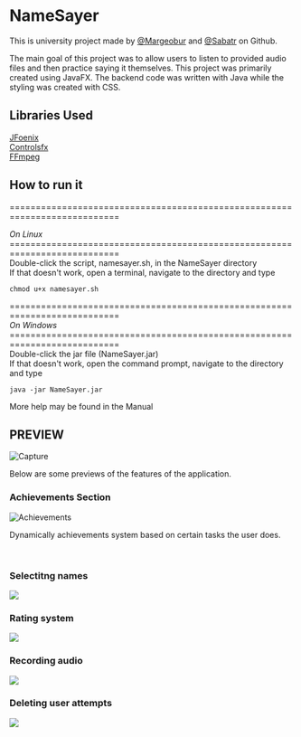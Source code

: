 <h1> NameSayer</h1>
<p> This is university project made by <a href="https://github.com/margeobur">@Margeobur</a> and <a href="https://github.com/Sabatr">@Sabatr</a> on Github. </p>
<p>The main goal of this project was to allow users to listen to provided audio files and then practice saying it themselves. This project was primarily created using JavaFX. The backend code was written with Java while the styling was created with CSS.</p>
<h2>Libraries Used </h2>
<a href="http://www.jfoenix.com/"> JFoenix </a> <br>
<a href="http://fxexperience.com/controlsfx/"> Controlsfx </a> <br>
<a href= "https://ffmpeg.org/">FFmpeg </a> <br>


<h2>How to run it </h2>
=========================================================================== <br>
<p> <em> On Linux </em> <br>
=========================================================================== <br>
Double-click the script, namesayer.sh, in the NameSayer directory <br>
If that doesn't work, open a terminal, navigate to the directory and type <br></p>
 
 ```
 chmod u+x namesayer.sh
 ```
 
 <p>
=========================================================================== <br>
<em> On Windows</em>
=========================================================================== <br>
Double-click the jar file (NameSayer.jar) <br>
If that doesn't work, open the command prompt, navigate to the directory and type <br>

```
java -jar NameSayer.jar
```

More help may be found in the Manual</p>

<h2> PREVIEW </h2>
<img src="https://i.imgur.com/qPQpcte.png" alt="Capture" />
<p> Below are some previews of the features of the application. </p>

<h3> Achievements Section </h3>
<img src="https://i.imgur.com/h03i0QS.png" alt="Achievements" />
<p> Dynamically achievements system based on certain tasks the user does. </p>
<br>
<h3>Selectitng names </h3>
<img src="https://thumbs.gfycat.com/FearfulUglyArrowcrab-size_restricted.gif" />

<h3> Rating system </h3>
<img src="https://thumbs.gfycat.com/FrankCautiousDassie-size_restricted.gif" />

<h3> Recording audio</h3>
<img src="https://thumbs.gfycat.com/PowerfulInsidiousAnole-size_restricted.gif" />

<h3> Deleting user attempts </h3>
<img src="https://thumbs.gfycat.com/WeepyAggravatingGrunion-size_restricted.gif" />

